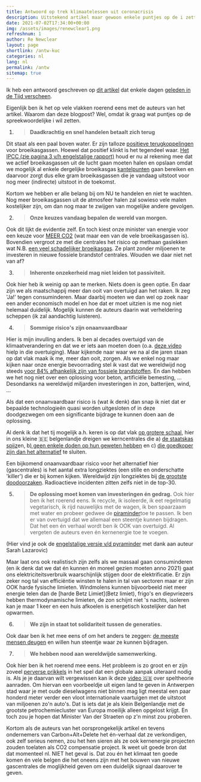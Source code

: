 ```yaml
---
title: Antwoord op trek klimaatelessen uit coronacrisis
description: Uitstekend artikel maar gewoon enkele puntjes op de i zetten
date: 2021-07-02T17:34:00+00:00
img: /assets/images/renewclear1.png
refreshnum: 1
author: Re Newclear
layout: page
shortlink: /antw-kuc
categories: nl
lang: nl
permalink: /antw
sitemap: true
---
```


Ik heb een antwoord geschreven op [dit artikel](https://web.archive.org/web/20210630084210/https://www.tijd.be/opinie/algemeen/trek-klimaatlessen-uit-coronacrisis/10316819.html)
dat enkele dagen [geleden in de Tijd verscheen](https://www.tijd.be/opinie/algemeen/trek-klimaatlessen-uit-coronacrisis/10316819.html).

Eigenlijk ben ik het op vele vlakken roerend eens met de auteurs van het artikel. Waarom dan deze blogpost? Wel, omdat ik graag wat puntjes op de spreekwoordelijke i wil zetten.


1. 
    > **Daadkrachtig en snel handelen betaalt zich terug**


Dit staat als een paal boven water. Er zijn talloze [positieve terugkoppelingen](https://nl.wikipedia.org/wiki/Terugkoppeling) voor broeikasgassen. Hoewel dat positief klinkt is het tegendeel waar. [Het IPCC (zie pagina 3 v/h engelstalige rapport)](https://www.ipcc.ch/site/assets/uploads/2018/03/srccs_wholereport-1.pdf) houd er nu al rekening mee dat we actief broeikasgassen uit de lucht gaan moeten halen en opslaan omdat we mogelijk al enkele dergelijke broeikasgas [kantelpunten](https://nl.wikipedia.org/wiki/Kantelpunten_in_het_klimaat) gaan bereiken en daarvoor zorgt dus elke gram broeikasgassen die je vandaag uitstoot voor nog meer (indirecte) uitstoot in de toekomst.

Kortom we hebben er alle belang bij om NU te handelen en niet te wachten. Nog meer broeikasgassen uit de atmosfeer halen zal sowieso vele malen kostelijker zijn, om dan nog maar te zwijgen van mogelijke andere gevolgen. 

2. 
    > **Onze keuzes vandaag bepalen de wereld van morgen.** 
 
Ook dit lijkt de evidentie zelf. En toch kiest onze minister van energie voor een keuze voor [MEER CO2](https://twitter.com/renewclear1/status/1371115530602618881) (wat maar een van de vele broeikasgassen is). Bovendien vergroot ze met die centrales het risico op methaan gaslekken wat N.B. [een veel schadelijker broeikasgas](https://nl.wikipedia.org/wiki/Methaan#Schadelijkheid). Ze plant zonder miljoenen te investeren in nieuwe fossiele brandstof centrales. Wouden we daar niet net van af?


3. 
    > **Inherente onzekerheid mag niet leiden tot passiviteit.** 

Ook hier heb ik weinig op aan te merken. Niets doen is geen optie. En daar zijn we als maatschappij meer dan ooit van overtuigd aan het raken. Ik zeg 'Ja!' tegen consuminderen. Maar daarbij moeten we dan wel op zoek naar een ander economisch model en hoe dat er moet uitzien is me nog niet helemaal duidelijk. Mogelijk kunnen de auteurs daarin wat verheldering scheppen (ik zal aandachtig luisteren).


4. 
    > **Sommige risico's zijn onaanvaardbaar**

Hier is mijn invulling anders. Ik ben al decades overtuigd van de klimaatverandering en dat we er iets aan moeten doen (o.a. [deze video](https://www.youtube.com/watch?v=I7i-K3nw5mo) hielp in die overtuiging). Maar kijkende naar waar we na al die jaren staan op dat vlak maak ik me, meer dan ooit, zorgen. Als we enkel nog maar kijken naar onze energie bevoorrading stel ik vast dat we wereldwijd nog steeds [voor 84% afhankelijk zijn van fossiele brandstoffen](https://ourworldindata.org/fossil-fuels#what-share-of-primary-energy-comes-from-fossil-fuels). En dan hebben we het nog niet over een oplossing voor beton, artificiële bemesting, ...  Desondanks na wereldwijd miljarden investeringen in zon, batterijen, wind, ...

Als dat een onaanvaardbaar risico is (wat ik denk) dan snap ik niet dat er bepaalde technologieën quasi worden uitgesloten of in deze doodgezwegen om een significante bijdrage te kunnen doen aan de oplossing.

Al denk ik dat het tij mogelijk a.h. keren is op dat vlak [op grotere schaal](https://twitter.com/Horizon238/status/1385170636402831364), hier in ons kleine 🇧🇪 belgenlandje dreigen we kerncentrales die a) [de staatskas spijz](https://nl.wikipedia.org/wiki/Nucleaire_rente#Belgi%C3%AB)en, b[) geen enkele doden op hun geweten hebben](https://www.laka.org/docu/ines/location/europe/belgium?orderby=ines_rating&sort=DESC) en c) [die goedkoper zijn dan het alternatief](https://www.demorgen.be/nieuws/studie-kerncentrales-openhouden-bespaart-100-miljoen-per-jaar~b2766c27/) te sluiten.

Een bijkomend onaanvaardbaar risico voor het alternatief hier (gascentrales) is het aantal extra longziektes (een stille en onderschatte 'killer') die er bij komen kijken. Wereldwijd zijn longziektes bij [de grootste doodoorzaken](https://ourworldindata.org/grapher/annual-number-of-deaths-by-cause). Radioactieve incidenten zitten zelfs niet in de top-30. 


5. 
    > **De oplossing moet komen van investeringen én gedrag.**
Ook hier ben ik het roerend eens. Ik recycle, ik isoleerde, ik eet regelmatig vegetarisch, ik rijd nauwelijks met de wagen, ik ben spaarzaam met water en probeer gedwee de [piraminder](https://twitter.com/renewclear1/status/1290237033752014848)toe te passen. Ik ben er van overtuigd dat we allemaal een steentje kunnen bijdragen. Dat het een én verhaal wordt ben ik OOK van overtuigd. Al vergeten de auteurs even én kernenergie toe te voegen. 

(Hier vind je ook de [engelstalige versie v/d pyraminder](https://twitter.com/renewclear1/status/1409980081322303488) met dank aan auteur Sarah Lazarovic)

Maar laat ons ook realistisch zijn zelfs als we massaal gaan consuminderen (en ik denk dat we dat én kunnen én moreel gezien moeten anno 2021) gaat ons elektriciteitsverbruik waarschijnlijk stijgen door de elektrificatie. Er zijn zeker nog tal van efficiëntie winsten te halen in tal van sectoren maar er zijn OOK harde fysische limieten. Windmolens kunnen bijvoorbeeld niet meer energie telen dan de [harde Betz Limiet](Betz limiet), frigo's en diepvriezers hebben thermodynamische limieten, de zon schijnt niet 's nachts, isoleren kan je maar 1 keer en een huis afkoelen is energetisch kostelijker dan het opwarmen.

6. 
    > **We zijn in staat tot solidariteit tussen de generaties.** 

Ook daar ben ik het mee eens of om het anders te zeggen: [de meeste mensen deugen](https://decorrespondent.nl/demeestemensendeugen) en willen hun steentje waar ze kunnen bijdragen. 

7. 
    >**We hebben nood aan wereldwijde samenwerking.**  

Ook hier ben ik het roerend mee eens. Het probleem is zo groot en er zijn zoveel [perverse prikkels](https://nl.wikipedia.org/wiki/Perverse_prikkel) in het spel dat een globale aanpak uiteraard nodig is. Als je je daarvan wilt vergewissen kan ik deze [video 🇬🇧](https://www.youtube.com/watch?v=K9FQ1WsJrqE) over speltheorie aanraden. Om hiervan een voorbeeldje uit eigen land te geven in Antwerpen stad waar je met oude dieselwagens niet binnen mag ligt meestal een paar honderd meter verder een vloot internationale vaartuigen met de uitstoot van miljoenen zo'n auto's. Dat is iets dat je als klein Belgenlandje met de grootste petrochemiecluster van Europa moeilijk alleen opgelost krijgt. En toch zou je hopen dat Minister Van der Straeten op z'n minst zou proberen.


Kortom als de auteurs van het oorsprongekelijk artikel en tevens ondernemers van Carbon+Alt+Delete het én-verhaal dat ze verkondigen, ook zelf serieus nemen, zou het hen sieren als ze ook kernenergie projecten zouden toelaten als CO2 compensatie project. Ik weet uit goede bron dat dat momenteel nl. NIET het geval is. Dat zou én het klimaat ten goede komen én vele belgen die het oneens zijn met het bouwen van nieuwe gascentrales de moglijkheid geven om een duidelijk signaal daarover te geven. 
